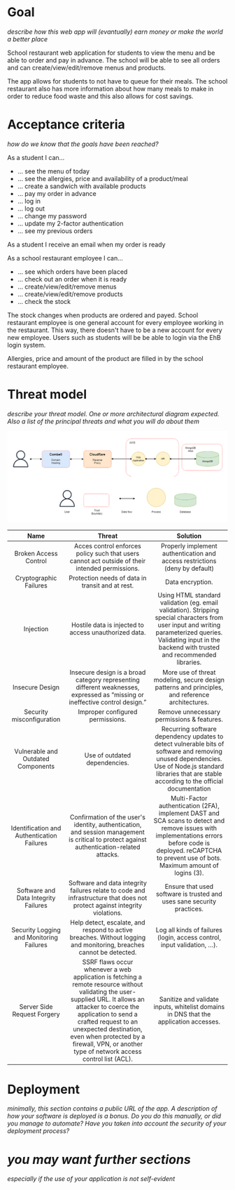 # Goal
*describe how this web app will (evantually) earn money or make the world a better place*  

School restaurant web application for students to view the menu and be able to order and pay in advance. The school will be able to see all orders and can create/view/edit/remove menus and products.

The app allows for students to not have to queue for their meals. The school restaurant also has more information about how many meals to make in order to reduce food waste and this also allows for cost savings.

# Acceptance criteria
*how do we know that the goals have been reached?*  

As a student I can…
* … see the menu of today
* … see the allergies, price and availability of a product/meal
* … create a sandwich with available products
* … pay my order in advance
* … log in
* … log out
* … change my password
* … update my 2-factor authentication
* … see my previous orders

As a student I receive an email when my order is ready

As a school restaurant employee I can…
* … see which orders have been placed
* … check out an order when it is ready
* … create/view/edit/remove menus
* … create/view/edit/remove products
* … check the stock

The stock changes when products are ordered and payed.
School restaurant employee is one general account for every employee working in the restaurant. This way, there doesn't have to be a new account for every new employee.
Users such as students will be be able to login via the EhB login system.

Allergies, price and amount of the product are filled in by the school restaurant employee.


# Threat model
*describe your threat model. One or more architectural diagram expected. Also a list of the principal threats and what you will do about them*  
  
<img src="img/threat_model.png" alt="drawing" width="700"/>
  
| Name | Threat | Solution |
| :---: | :---: | :---: |
| Broken Access Control | Acces control enforces policy such that users cannot act outside of their intended permissions. | Properly implement authentication and access restrictions (deny by default) |
| Cryptographic Failures | Protection needs of data in transit and at rest. | Data encryption. |
| Injection | Hostile data is injected to access unauthorized data. | Using HTML standard validation (eg. email validation). Stripping special characters from user input and writing parameterized queries. Validating input in the backend with trusted and recommended libraries. |
| Insecure Design | Insecure design is a broad category representing different weaknesses, expressed as “missing or ineffective control design.” | More use of threat modeling, secure design patterns and principles, and reference architectures.|
| Security misconfiguration | Improper configured permissions. | Remove unnecessary permissions & features. |
| Vulnerable and Outdated Components | Use of outdated dependencies. | Recurring software dependency updates to detect vulnerable bits of software and removing unused dependencies. Use of Node.js standard libraries that are stable according to the official documentation |
Identification and Authentication Failures | Confirmation of the user's identity, authentication, and session management is critical to protect against authentication-related attacks. | Multi-Factor authentication (2FA), implement DAST and SCA scans to detect and remove issues with implementations errors before code is deployed. reCAPTCHA to prevent use of bots. Maximum amount of logins (3). |
| Software and Data Integrity Failures | Software and data integrity failures relate to code and infrastructure that does not protect against integrity violations. | Ensure that used software is trusted and uses sane security practices. | 
| Security Logging and Monitoring Failures | Help detect, escalate, and respond to active breaches. Without logging and monitoring, breaches cannot be detected. | Log all kinds of failures (login, access control, input validation, …). |
| Server Side Request Forgery | SSRF flaws occur whenever a web application is fetching a remote resource without validating the user-supplied URL. It allows an attacker to coerce the application to send a crafted request to an unexpected destination, even when protected by a firewall, VPN, or another type of network access control list (ACL). | Sanitize and validate inputs, whitelist domains in DNS that the application accesses. |  
  

# Deployment
*minimally, this section contains a public URL of the app. A description of how your software is deployed is a bonus. Do you do this manually, or did you manage to automate? Have you taken into account the security of your deployment process?*
# *you may want further sections*
*especially if the use of your application is not self-evident*
